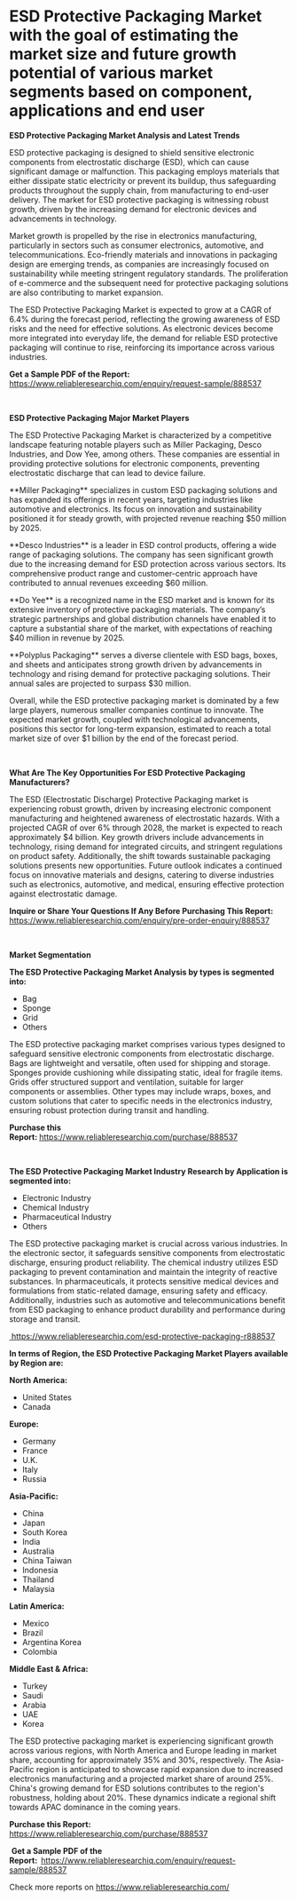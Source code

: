 <p><h1>ESD Protective Packaging Market with the goal of estimating the market size and future growth potential of various market segments based on component, applications and end user</h1></p><p><strong>ESD Protective Packaging Market Analysis and Latest Trends</strong></p>
<p><p>ESD protective packaging is designed to shield sensitive electronic components from electrostatic discharge (ESD), which can cause significant damage or malfunction. This packaging employs materials that either dissipate static electricity or prevent its buildup, thus safeguarding products throughout the supply chain, from manufacturing to end-user delivery. The market for ESD protective packaging is witnessing robust growth, driven by the increasing demand for electronic devices and advancements in technology.</p><p>Market growth is propelled by the rise in electronics manufacturing, particularly in sectors such as consumer electronics, automotive, and telecommunications. Eco-friendly materials and innovations in packaging design are emerging trends, as companies are increasingly focused on sustainability while meeting stringent regulatory standards. The proliferation of e-commerce and the subsequent need for protective packaging solutions are also contributing to market expansion.</p><p>The ESD Protective Packaging Market is expected to grow at a CAGR of 6.4% during the forecast period, reflecting the growing awareness of ESD risks and the need for effective solutions. As electronic devices become more integrated into everyday life, the demand for reliable ESD protective packaging will continue to rise, reinforcing its importance across various industries.</p></p>
<p><strong>Get a Sample PDF of the Report:&nbsp;</strong> <a href="https://www.reliableresearchiq.com/enquiry/request-sample/888537?utm_campaign=2883&utm_medium=2&utm_source=Github&utm_content=ia&utm_term=08032025&utm_id=esd-protective-packaging">https://www.reliableresearchiq.com/enquiry/request-sample/888537</a></p>
<p>&nbsp;</p>
<p><strong>ESD Protective Packaging Major Market Players</strong></p>
<p><p>The ESD Protective Packaging Market is characterized by a competitive landscape featuring notable players such as Miller Packaging, Desco Industries, and Dow Yee, among others. These companies are essential in providing protective solutions for electronic components, preventing electrostatic discharge that can lead to device failure.</p><p>**Miller Packaging** specializes in custom ESD packaging solutions and has expanded its offerings in recent years, targeting industries like automotive and electronics. Its focus on innovation and sustainability positioned it for steady growth, with projected revenue reaching $50 million by 2025.</p><p>**Desco Industries** is a leader in ESD control products, offering a wide range of packaging solutions. The company has seen significant growth due to the increasing demand for ESD protection across various sectors. Its comprehensive product range and customer-centric approach have contributed to annual revenues exceeding $60 million.</p><p>**Do Yee** is a recognized name in the ESD market and is known for its extensive inventory of protective packaging materials. The company’s strategic partnerships and global distribution channels have enabled it to capture a substantial share of the market, with expectations of reaching $40 million in revenue by 2025.</p><p>**Polyplus Packaging** serves a diverse clientele with ESD bags, boxes, and sheets and anticipates strong growth driven by advancements in technology and rising demand for protective packaging solutions. Their annual sales are projected to surpass $30 million.</p><p>Overall, while the ESD protective packaging market is dominated by a few large players, numerous smaller companies continue to innovate. The expected market growth, coupled with technological advancements, positions this sector for long-term expansion, estimated to reach a total market size of over $1 billion by the end of the forecast period.</p></p>
<p>&nbsp;</p>
<p><strong>What Are The Key Opportunities For ESD Protective Packaging Manufacturers?</strong></p>
<p><p>The ESD (Electrostatic Discharge) Protective Packaging market is experiencing robust growth, driven by increasing electronic component manufacturing and heightened awareness of electrostatic hazards. With a projected CAGR of over 6% through 2028, the market is expected to reach approximately $4 billion. Key growth drivers include advancements in technology, rising demand for integrated circuits, and stringent regulations on product safety. Additionally, the shift towards sustainable packaging solutions presents new opportunities. Future outlook indicates a continued focus on innovative materials and designs, catering to diverse industries such as electronics, automotive, and medical, ensuring effective protection against electrostatic damage.</p></p>
<p><strong>Inquire or Share Your Questions If Any Before Purchasing This Report:</strong> <a href="https://www.reliableresearchiq.com/enquiry/pre-order-enquiry/888537?utm_campaign=2883&utm_medium=2&utm_source=Github&utm_content=ia&utm_term=08032025&utm_id=esd-protective-packaging">https://www.reliableresearchiq.com/enquiry/pre-order-enquiry/888537</a></p>
<p>&nbsp;</p>
<p><strong>Market Segmentation</strong></p>
<p><strong>The ESD Protective Packaging Market Analysis by types is segmented into:</strong></p>
<p><ul><li>Bag</li><li>Sponge</li><li>Grid</li><li>Others</li></ul></p>
<p><p>The ESD protective packaging market comprises various types designed to safeguard sensitive electronic components from electrostatic discharge. Bags are lightweight and versatile, often used for shipping and storage. Sponges provide cushioning while dissipating static, ideal for fragile items. Grids offer structured support and ventilation, suitable for larger components or assemblies. Other types may include wraps, boxes, and custom solutions that cater to specific needs in the electronics industry, ensuring robust protection during transit and handling.</p></p>
<p><strong>Purchase this Report:&nbsp;</strong><a href="https://www.reliableresearchiq.com/purchase/888537?utm_campaign=2883&utm_medium=2&utm_source=Github&utm_content=ia&utm_term=08032025&utm_id=esd-protective-packaging">https://www.reliableresearchiq.com/purchase/888537</a></p>
<p>&nbsp;</p>
<p><strong>The ESD Protective Packaging Market Industry Research by Application is segmented into:</strong></p>
<p><ul><li>Electronic Industry</li><li>Chemical Industry</li><li>Pharmaceutical Industry</li><li>Others</li></ul></p>
<p><p>The ESD protective packaging market is crucial across various industries. In the electronic sector, it safeguards sensitive components from electrostatic discharge, ensuring product reliability. The chemical industry utilizes ESD packaging to prevent contamination and maintain the integrity of reactive substances. In pharmaceuticals, it protects sensitive medical devices and formulations from static-related damage, ensuring safety and efficacy. Additionally, industries such as automotive and telecommunications benefit from ESD packaging to enhance product durability and performance during storage and transit.</p></p>
<p><a href="https://www.reliableresearchiq.com/esd-protective-packaging-r888537?utm_campaign=2883&utm_medium=2&utm_source=Github&utm_content=ia&utm_term=08032025&utm_id=esd-protective-packaging">&nbsp;https://www.reliableresearchiq.com/esd-protective-packaging-r888537</a></p>
<p><strong>In terms of Region, the ESD Protective Packaging Market Players available by Region are:</strong></p>
<p>
    <p> <strong> North America: </strong>
        <ul>
            <li>United States</li>
            <li>Canada</li>
        </ul>
        </p> 
    <p> <strong> Europe: </strong>
        <ul>
            <li>Germany</li>
            <li>France</li>
            <li>U.K.</li>
            <li>Italy</li>
            <li>Russia</li>
        </ul>
        </p> 
    <p> <strong> Asia-Pacific: </strong>
        <ul>
            <li>China</li>
            <li>Japan</li>
            <li>South Korea</li>
            <li>India</li>
            <li>Australia</li>
            <li>China Taiwan</li>
            <li>Indonesia</li>
            <li>Thailand</li>
            <li>Malaysia</li>
        </ul>
        </p> 
    <p> <strong> Latin America: </strong>
        <ul>
            <li>Mexico</li>
            <li>Brazil</li>
            <li>Argentina Korea</li>
            <li>Colombia</li>
        </ul>
        </p> 
    <p> <strong> Middle East & Africa: </strong>
        <ul>
            <li>Turkey</li>
            <li>Saudi</li>
            <li>Arabia</li>
            <li>UAE</li>
            <li>Korea</li>
        </ul>
    </p>
    </p>
<p><p>The ESD protective packaging market is experiencing significant growth across various regions, with North America and Europe leading in market share, accounting for approximately 35% and 30%, respectively. The Asia-Pacific region is anticipated to showcase rapid expansion due to increased electronics manufacturing and a projected market share of around 25%. China's growing demand for ESD solutions contributes to the region's robustness, holding about 20%. These dynamics indicate a regional shift towards APAC dominance in the coming years.</p></p>
<p><strong>Purchase this Report: </strong><a href="https://www.reliableresearchiq.com/purchase/888537?utm_campaign=2883&utm_medium=2&utm_source=Github&utm_content=ia&utm_term=08032025&utm_id=esd-protective-packaging">https://www.reliableresearchiq.com/purchase/888537</a></p>
<p>&nbsp;<strong>Get a Sample PDF of the Report:&nbsp;&nbsp;</strong><a href="https://www.reliableresearchiq.com/enquiry/request-sample/888537?utm_campaign=2883&utm_medium=2&utm_source=Github&utm_content=ia&utm_term=08032025&utm_id=esd-protective-packaging">https://www.reliableresearchiq.com/enquiry/request-sample/888537</a></p>
<p><strong></strong></p>
<p>Check more reports on <a href="https://www.reliableresearchiq.com/?utm_campaign=2883&utm_medium=2&utm_source=Github&utm_content=ia&utm_term=08032025&utm_id=esd-protective-packaging">https://www.reliableresearchiq.com/</a></p>